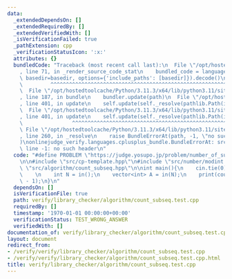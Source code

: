 ```yaml
---
data:
  _extendedDependsOn: []
  _extendedRequiredBy: []
  _extendedVerifiedWith: []
  _isVerificationFailed: true
  _pathExtension: cpp
  _verificationStatusIcon: ':x:'
  attributes: {}
  bundledCode: "Traceback (most recent call last):\n  File \"/opt/hostedtoolcache/Python/3.11.3/x64/lib/python3.11/site-packages/onlinejudge_verify/documentation/build.py\"\
    , line 71, in _render_source_code_stat\n    bundled_code = language.bundle(stat.path,\
    \ basedir=basedir, options={'include_paths': [basedir]}).decode()\n          \
    \         ^^^^^^^^^^^^^^^^^^^^^^^^^^^^^^^^^^^^^^^^^^^^^^^^^^^^^^^^^^^^^^^^^^^^^^^^^^^^^^^^^\n\
    \  File \"/opt/hostedtoolcache/Python/3.11.3/x64/lib/python3.11/site-packages/onlinejudge_verify/languages/cplusplus.py\"\
    , line 187, in bundle\n    bundler.update(path)\n  File \"/opt/hostedtoolcache/Python/3.11.3/x64/lib/python3.11/site-packages/onlinejudge_verify/languages/cplusplus_bundle.py\"\
    , line 401, in update\n    self.update(self._resolve(pathlib.Path(included), included_from=path))\n\
    \  File \"/opt/hostedtoolcache/Python/3.11.3/x64/lib/python3.11/site-packages/onlinejudge_verify/languages/cplusplus_bundle.py\"\
    , line 401, in update\n    self.update(self._resolve(pathlib.Path(included), included_from=path))\n\
    \                ^^^^^^^^^^^^^^^^^^^^^^^^^^^^^^^^^^^^^^^^^^^^^^^^^^^^^^^^^\n \
    \ File \"/opt/hostedtoolcache/Python/3.11.3/x64/lib/python3.11/site-packages/onlinejudge_verify/languages/cplusplus_bundle.py\"\
    , line 260, in _resolve\n    raise BundleErrorAt(path, -1, \"no such header\"\
    )\nonlinejudge_verify.languages.cplusplus_bundle.BundleErrorAt: src/utility/rep_itr.hpp:\
    \ line -1: no such header\n"
  code: "#define PROBLEM \"https://judge.yosupo.jp/problem/number_of_subsequences\"\
    \n\n#include \"src/cp-template.hpp\"\n#include \"src/number/modint.hpp\"\n#include\
    \ \"src/algorithm/count_subseq.hpp\"\n\nint main(){\n    cin.tie(0);\n    ios::sync_with_stdio(0);\n\
    \    \n    int N = in();\n    vector<int> A = in(N);\n    print(count_subseq<mint>(A)\
    \ - 1);\n}\n"
  dependsOn: []
  isVerificationFile: true
  path: verify/library_checker/algorithm/count_subseq.test.cpp
  requiredBy: []
  timestamp: '1970-01-01 00:00:00+00:00'
  verificationStatus: TEST_WRONG_ANSWER
  verifiedWith: []
documentation_of: verify/library_checker/algorithm/count_subseq.test.cpp
layout: document
redirect_from:
- /verify/verify/library_checker/algorithm/count_subseq.test.cpp
- /verify/verify/library_checker/algorithm/count_subseq.test.cpp.html
title: verify/library_checker/algorithm/count_subseq.test.cpp
---
```


